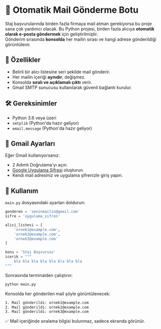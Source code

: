 # 📧 Otomatik Mail Gönderme Botu

Staj başvurularında birden fazla firmaya mail atman gerekiyorsa bu proje sana çok yardımcı olacak. Bu Python projesi, birden fazla alıcıya **otomatik olarak e-posta göndermek** için geliştirilmiştir.  
Gönderim sırasında **konsolda** her mailin sırası ve hangi adrese gönderildiği görüntülenir.

## 🚀 Özellikler
- Belirli bir alıcı listesine seri şekilde mail gönderir.
- Her mailin içeriği **aynıdır**, değişmez.
- Konsolda **sıralı ve açıklamalı çıktı** verir.
- Gmail SMTP sunucusu kullanılarak güvenli bağlantı kurulur.

## 🛠 Gereksinimler
- Python 3.6 veya üzeri
- `smtplib` (Python'da hazır geliyor)
- `email.message` (Python'da hazır geliyor)

## 🔑 Gmail Ayarları

Eğer Gmail kullanıyorsanız:
- 2 Adımlı Doğrulama'yı açın.
- [Google Uygulama Şifresi](https://support.google.com/accounts/answer/185833) oluşturun.
- Kendi mail adresiniz ve uygulama şifrenizle giriş yapın.

## 📜 Kullanım

`main.py` dosyasındaki ayarları doldurun:

```python
gonderen = 'seninmailin@gmail.com'
sifre = 'uygulama_sifren'

alici_listesi = [
    'ornek1@example.com',
    'ornek2@example.com',
    'ornek3@example.com'
]

konu = 'Staj Başvurusu'
icerik = """
    bla bla bla bla bla bla bla bla
"""
````
Sonrasında terminalden çalıştırın:
````bash
python main.py
````
Konsolda her gönderilen mail şöyle görüntülenecek:
````bash
1. Mail gönderildi: ornek1@example.com
2. Mail gönderildi: ornek2@example.com
3. Mail gönderildi: ornek3@example.com
````
✅ Mail içeriğinde sıralama bilgisi bulunmaz, sadece ekranda görünür.

